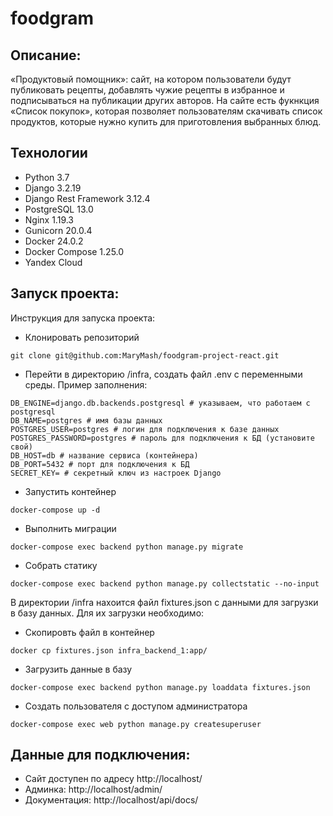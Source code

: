 # foodgram

## Описание:
«Продуктовый помощник»: сайт, на котором пользователи будут публиковать рецепты, добавлять чужие рецепты в избранное и подписываться на публикации других авторов. На сайте есть фукнкция «Список покупок», которая позволяет пользователям скачивать список продуктов, которые нужно купить для приготовления выбранных блюд. 

## Технологии
- Python 3.7
- Django 3.2.19
- Django Rest Framework 3.12.4
- PostgreSQL 13.0
- Nginx 1.19.3
- Gunicorn 20.0.4
- Docker 24.0.2
- Docker Compose 1.25.0
- Yandex Cloud

## Запуск проекта:

Инструкция для запуска проекта:

* Клонировать репозиторий

```
git clone git@github.com:MaryMash/foodgram-project-react.git
```

* Перейти в директорию /infra, создать файл .env с переменными среды. Пример заполнения:

```
DB_ENGINE=django.db.backends.postgresql # указываем, что работаем с postgresql
DB_NAME=postgres # имя базы данных
POSTGRES_USER=postgres # логин для подключения к базе данных
POSTGRES_PASSWORD=postgres # пароль для подключения к БД (установите свой)
DB_HOST=db # название сервиса (контейнера)
DB_PORT=5432 # порт для подключения к БД 
SECRET_KEY= # секретный ключ из настроек Django
```

* Запустить контейнер

```
docker-compose up -d
```

* Выполнить миграции

```
docker-compose exec backend python manage.py migrate
```

* Собрать статику

```
docker-compose exec backend python manage.py collectstatic --no-input 
```

В директории /infra нахоится файл fixtures.json c данными для загрузки в базу данных. Для их загрузки необходимо:

* Скопировть файл в контейнер
```
docker cp fixtures.json infra_backend_1:app/
```
* Загрузить данные в базу
```
docker-compose exec backend python manage.py loaddata fixtures.json
```
* Создать пользователя с доступом администратора
```
docker-compose exec web python manage.py createsuperuser
```
## Данные для подключения:
- Сайт доступен по адресу http://localhost/
- Админка: http://localhost/admin/
- Документация: http://localhost/api/docs/
